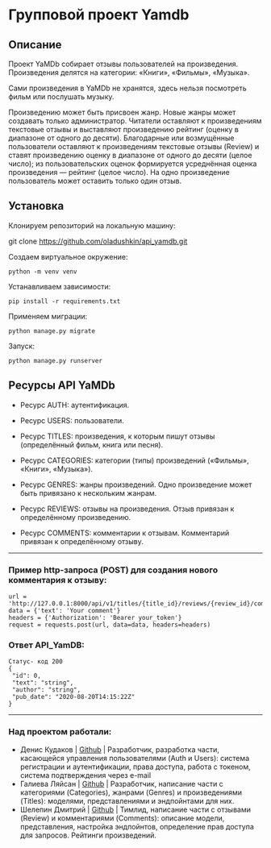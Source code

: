 # Групповой проект Yamdb

## Описание 
Проект YaMDb собирает отзывы пользователей на произведения. Произведения делятся на категории: «Книги», «Фильмы», «Музыка». 

Сами произведения в YaMDb не хранятся, здесь нельзя посмотреть фильм или послушать музыку.

Произведению может быть присвоен жанр. Новые жанры может создавать только администратор. Читатели оставляют к произведениям текстовые отзывы и выставляют произведению рейтинг (оценку в диапазоне от одного до десяти). Благодарные или возмущённые пользователи оставляют к произведениям текстовые отзывы (Review) и ставят произведению оценку в диапазоне от одного до десяти (целое число); из пользовательских оценок формируется усреднённая оценка произведения — рейтинг (целое число). На одно произведение пользователь может оставить только один отзыв.

## Установка
Клонируем репозиторий на локальную машину:

git clone https://github.com/oladushkin/api_yamdb.git

Создаем виртуальное окружение:

`python -m venv venv`

Устанавливаем зависимости:

`pip install -r requirements.txt`

Применяем миграции:

`python manage.py migrate`

Запуск:

`python manage.py runserver`

## Ресурсы API YaMDb
- Ресурс AUTH: аутентификация.

- Ресурс USERS: пользователи.

- Ресурс TITLES: произведения, к которым пишут отзывы (определённый фильм, книга или песня).

- Ресурс CATEGORIES: категории (типы) произведений («Фильмы», «Книги», «Музыка»).

- Ресурс GENRES: жанры произведений. Одно произведение может быть привязано к нескольким жанрам.

- Ресурс REVIEWS: отзывы на произведения. Отзыв привязан к определённому произведению.

- Ресурс COMMENTS: комментарии к отзывам. Комментарий привязан к определённому отзыву.

____

### Пример http-запроса (POST) для создания нового комментария к отзыву:
```
url = 'http://127.0.0.1:8000/api/v1/titles/{title_id}/reviews/{review_id}/comments/'
data = {'text': 'Your comment'}
headers = {'Authorization': 'Bearer your_token'}
request = requests.post(url, data=data, headers=headers) 
```

### Ответ API_YamDB:

``` 
Статус- код 200
{
 "id": 0,
 "text": "string",
 "author": "string",
 "pub_date": "2020-08-20T14:15:22Z"
} 
```
____

### Над проектом работали:

- Денис Кудаков | [Github](https://github.com/DK0894) | Разработчик, разработка части, касающейся управления пользователями (Auth и Users): система регистрации и аутентификации, права доступа, работа с токеном, система подтверждения через e-mail
- Галиева Ляйсан | [Github](https://github.com/killyourasta) | Разработчик, написание части с категориями (Categories), жанрами (Genres) и произведениями (Titles): моделями, представлениями и эндпойнтами для них.
- Шелепин Дмитрий | [Github](https://github.com/oladushkin) | Тимлид, написание части с отзывами (Review) и комментариями (Comments): описание модели, представления, настройка эндпойнтов, определение прав доступа для запросов. Рейтинги произведений.
